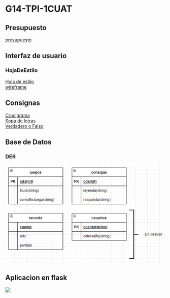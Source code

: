 # G14-TPI-1CUAT
## Presupuesto
[presupuesto](archivos/presupuesto.md)

## Interfaz de usuario
### HojaDeEstilo
[Hoja de estilo](archivos/hojaDeEstilo.md)\
[wireframe](archivos/wireFrame.md)

## Consignas
[Crucigrama](archivos/crucigrama.md)\
[Sopa de letras](archivos/sopaDeLetras.md)\
[Verdadero o Falso](archivos/verdaderoFalso.md)

## Base de Datos
### DER
![](Img/documentoDeAlcanceImagenes/DER.png)
## Aplicacion en flask
![](https://scontent.faep26-1.fna.fbcdn.net/v/t1.6435-9/53379752_455639498306139_2985470589658988544_n.jpg?_nc_cat=104&ccb=1-7&_nc_sid=8bfeb9&_nc_ohc=_wxs8-u_n0oAX93xdnR&_nc_ht=scontent.faep26-1.fna&oh=00_AT8lNagcrlLGxk4v3qeKA_DwlsxjgklgFqEjuyMc9ow1wA&oe=636CC504)
